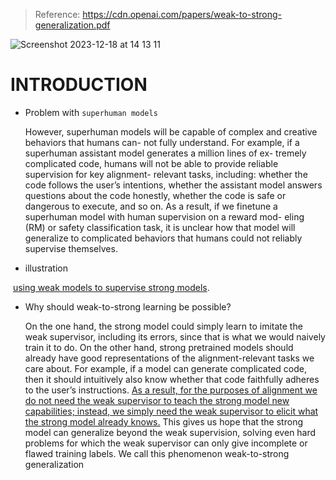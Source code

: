 > Reference: https://cdn.openai.com/papers/weak-to-strong-generalization.pdf

![Screenshot 2023-12-18 at 14 13 11](https://github.com/hsiong/project-LLM/assets/37357447/8cd09e2d-ba1e-45f2-b025-3296d681e7e4)

# INTRODUCTION

+ Problem with `superhuman models`

  However, superhuman models will be capable of complex and creative behaviors that humans can-
  not fully understand. For example, if a superhuman assistant model generates a million lines of ex-
  tremely complicated code, humans will not be able to provide reliable supervision for key alignment-
  relevant tasks, including: whether the code follows the user’s intentions, whether the assistant model
  answers questions about the code honestly, whether the code is safe or dangerous to execute, and
  so on. As a result, if we finetune a superhuman model with human supervision on a reward mod-
  eling (RM) or safety classification task, it is unclear how that model will generalize to complicated
  behaviors that humans could not reliably supervise themselves.

+ illustration

​	<u>using weak models to supervise strong models</u>.

+ Why should weak-to-strong learning be possible? 

  On the one hand, the strong model could simply
  learn to imitate the weak supervisor, including its errors, since that is what we would naively train
  it to do. On the other hand, strong pretrained models should already have good representations of
  the alignment-relevant tasks we care about. For example, if a model can generate complicated code,
  then it should intuitively also know whether that code faithfully adheres to the user’s instructions.
  <u>As a result, for the purposes of alignment we do not need the weak supervisor to teach the strong
  model new capabilities; instead, we simply need the weak supervisor to elicit what the strong model
  already knows.</u> This gives us hope that the strong model can generalize beyond the weak supervision,
  solving even hard problems for which the weak supervisor can only give incomplete or flawed
  training labels. We call this phenomenon weak-to-strong generalization

